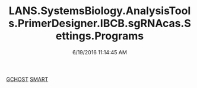 ﻿---
title: LANS.SystemsBiology.AnalysisTools.PrimerDesigner.IBCB.sgRNAcas.Settings.Programs
date: 6/19/2016 11:14:45 AM
---

[GCHOST](T-LANS.SystemsBiology.AnalysisTools.PrimerDesigner.IBCB.sgRNAcas.Settings.Programs.GCHOST.html)
[SMART](T-LANS.SystemsBiology.AnalysisTools.PrimerDesigner.IBCB.sgRNAcas.Settings.Programs.SMART.html)
